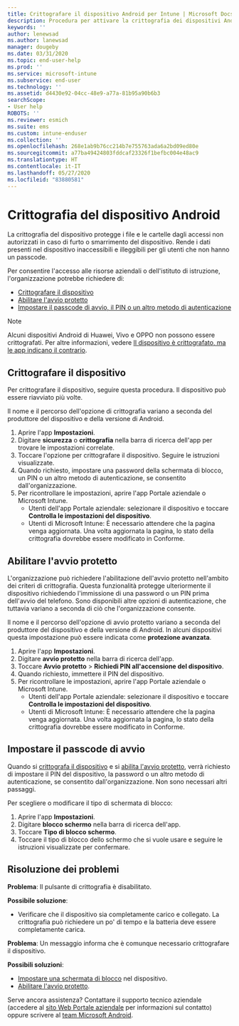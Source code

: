```yaml
---
title: Crittografare il dispositivo Android per Intune | Microsoft Docs
description: Procedura per attivare la crittografia dei dispositivi Android quando richiesto da Intune
keywords: ''
author: lenewsad
ms.author: lanewsad
manager: dougeby
ms.date: 03/31/2020
ms.topic: end-user-help
ms.prod: ''
ms.service: microsoft-intune
ms.subservice: end-user
ms.technology: ''
ms.assetid: d4430e92-04cc-48e9-a77a-81b95a90b6b3
searchScope:
- User help
ROBOTS: ''
ms.reviewer: esmich
ms.suite: ems
ms.custom: intune-enduser
ms.collection: ''
ms.openlocfilehash: 268e1ab9b76cc214b7e755763ada6a2bd09ed80e
ms.sourcegitcommit: a77ba49424803fddcaf23326f1befbc004e48ac9
ms.translationtype: HT
ms.contentlocale: it-IT
ms.lasthandoff: 05/27/2020
ms.locfileid: "83880581"
---
```

# <a name="encrypting-your-android-device"></a>Crittografia del dispositivo Android

La crittografia del dispositivo protegge i file e le cartelle dagli accessi non autorizzati in caso di furto o smarrimento del dispositivo. Rende i dati presenti nel dispositivo inaccessibili e illeggibili per gli utenti che non hanno un passcode. 

Per consentire l'accesso alle risorse aziendali o dell'istituto di istruzione, l'organizzazione potrebbe richiedere di:

* [Crittografare il dispositivo](#encrypt-device)
* [Abilitare l'avvio protetto](#enable-secure-startup)
* [Impostare il passcode di avvio, il PIN o un altro metodo di autenticazione](#set-startup-passcode)  

> [!Note]
> Alcuni dispositivi Android di Huawei, Vivo e OPPO non possono essere crittografati. Per altre informazioni, vedere [Il dispositivo è crittografato, ma le app indicano il contrario](your-device-appears-encrypted-but-cp-says-otherwise-android.md).  

## <a name="encrypt-device"></a>Crittografare il dispositivo

Per crittografare il dispositivo, seguire questa procedura. Il dispositivo può essere riavviato più volte. 

Il nome e il percorso dell'opzione di crittografia variano a seconda del produttore del dispositivo e della versione di Android. 

1. Aprire l'app **Impostazioni**.
2. Digitare **sicurezza** o **crittografia** nella barra di ricerca dell'app per trovare le impostazioni correlate.
3. Toccare l'opzione per crittografare il dispositivo. Seguire le istruzioni visualizzate.  
4. Quando richiesto, impostare una password della schermata di blocco, un PIN o un altro metodo di autenticazione, se consentito dall'organizzazione. 
5. Per ricontrollare le impostazioni, aprire l'app Portale aziendale o Microsoft Intune.
    * Utenti dell'app Portale aziendale: selezionare il dispositivo e toccare **Controlla le impostazioni del dispositivo**. 
    * Utenti di Microsoft Intune: È necessario attendere che la pagina venga aggiornata. Una volta aggiornata la pagina, lo stato della crittografia dovrebbe essere modificato in Conforme. 

## <a name="enable-secure-startup"></a>Abilitare l'avvio protetto

L'organizzazione può richiedere l'abilitazione dell'avvio protetto nell'ambito dei criteri di crittografia. Questa funzionalità protegge ulteriormente il dispositivo richiedendo l'immissione di una password o un PIN prima dell'avvio del telefono. Sono disponibili altre opzioni di autenticazione, che tuttavia variano a seconda di ciò che l'organizzazione consente. 

Il nome e il percorso dell'opzione di avvio protetto variano a seconda del produttore del dispositivo e della versione di Android. In alcuni dispositivi questa impostazione può essere indicata come **protezione avanzata**. 

1. Aprire l'app **Impostazioni**.
2. Digitare **avvio protetto** nella barra di ricerca dell'app.
3. Toccare **Avvio protetto** > **Richiedi PIN all'accensione del dispositivo**.
4. Quando richiesto, immettere il PIN del dispositivo.   
5. Per ricontrollare le impostazioni, aprire l'app Portale aziendale o Microsoft Intune.
    * Utenti dell'app Portale aziendale: selezionare il dispositivo e toccare **Controlla le impostazioni del dispositivo**. 
    * Utenti di Microsoft Intune: È necessario attendere che la pagina venga aggiornata. Una volta aggiornata la pagina, lo stato della crittografia dovrebbe essere modificato in Conforme.  


## <a name="set-startup-passcode"></a>Impostare il passcode di avvio   
Quando si [crittografa il dispositivo](#encrypt-device) e si [abilita l'avvio protetto](#enable-secure-startup), verrà richiesto di impostare il PIN del dispositivo, la password o un altro metodo di autenticazione, se consentito dall'organizzazione. Non sono necessari altri passaggi. 

Per scegliere o modificare il tipo di schermata di blocco:

1. Aprire l'app **Impostazioni**.
2. Digitare **blocco schermo** nella barra di ricerca dell'app.
3. Toccare **Tipo di blocco schermo**.
4. Toccare il tipo di blocco dello schermo che si vuole usare e seguire le istruzioni visualizzate per confermare.  

## <a name="troubleshoot"></a>Risoluzione dei problemi    
**Problema**: Il pulsante di crittografia è disabilitato.   

**Possibile soluzione**: 
* Verificare che il dispositivo sia completamente carico e collegato. La crittografia può richiedere un po' di tempo e la batteria deve essere completamente carica.   

**Problema**: Un messaggio informa che è comunque necessario crittografare il dispositivo.  

**Possibili soluzioni**:
   *  [Impostare una schermata di blocco](#set-startup-passcode) nel dispositivo. 
   * [Abilitare l'avvio protetto](#enable-secure-startup).

Serve ancora assistenza? Contattare il supporto tecnico aziendale (accedere al [sito Web Portale aziendale](https://go.microsoft.com/fwlink/?linkid=2010980) per informazioni sul contatto) oppure scrivere al <a href="mailto:wintunedroidfbk@microsoft.com?subject=I'm having trouble with encryption on my Android device&body=Describe the issue you're experiencing here.">team Microsoft Android</a>.  
